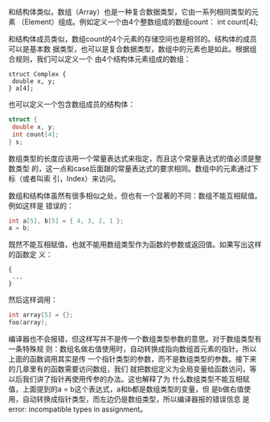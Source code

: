 和结构体类似，数组（Array）也是一种复合数据类型，它由一系列相同类型的元素
（Element）组成。例如定义一个由4个整数组成的数组count：
int count[4];

和结构体成员类似，数组count的4个元素的存储空间也是相邻的。结构体的成员可以是基本数
据类型，也可以是复合数据类型，数组中的元素也是如此。根据组合规则，我们可以定义一个
由4个结构体元素组成的数组：
```
struct Complex {
 double x, y;
} a[4];
```
也可以定义一个包含数组成员的结构体：
```c
struct {
 double x, y;
 int count[4];
} s;
```
数组类型的长度应该用一个常量表达式来指定，而且这个常量表达式的值必须是整数类型
的，这一点和case后面跟的常量表达式的要求相同。数组中的元素通过下标（或者叫索
引，Index）来访问。

数组和结构体虽然有很多相似之处，但也有一个显著的不同：数组不能互相赋值。例如这样是
错误的：

```c
int a[5], b[5] = { 4, 3, 2, 1 };
a = b;
```
既然不能互相赋值，也就不能用数组类型作为函数的参数或返回值。如果写出这样的函数定
义：
```cvoid foo(int a[5])
{
 ...
}
```
然后这样调用：
```c
int array[5] = {};
foo(array);
```
编译器也不会报错，但这样写并不是传一个数组类型参数的意思。对于数组类型有一条特殊规
则：数组名做右值使用时，自动转换成指向数组首元素的指针。所以上面的函数调用其实是传
一个指针类型的参数，而不是数组类型的参数。接下来的几章里有的函数需要访问数组，我们
就把数组定义为全局变量给函数访问，等以后我们讲了指针再使用传参的办法。这也解释了为
什么数组类型不能互相赋值，上面提到的a = b这个表达式，a和b都是数组类型的变量，但
是b做右值使用，自动转换成指针类型，而左边仍是数组类型，所以编译器报的错误信息
是error: incompatible types in assignment。

